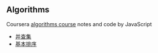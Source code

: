 ## Algorithms

Coursera [algorithms course](https://www.coursera.org/learn/algorithms-part1/) notes and code by JavaScript

- [并查集](./union-find)
- [基本排序](./elementary-sorts)